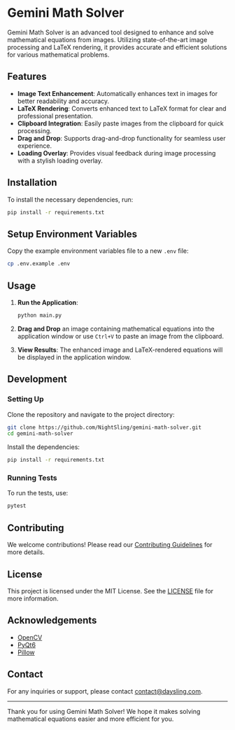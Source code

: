 # Gemini Math Solver

Gemini Math Solver is an advanced tool designed to enhance and solve mathematical equations from images. Utilizing state-of-the-art image processing and LaTeX rendering, it provides accurate and efficient solutions for various mathematical problems.

## Features

- **Image Text Enhancement**: Automatically enhances text in images for better readability and accuracy.
- **LaTeX Rendering**: Converts enhanced text to LaTeX format for clear and professional presentation.
- **Clipboard Integration**: Easily paste images from the clipboard for quick processing.
- **Drag and Drop**: Supports drag-and-drop functionality for seamless user experience.
- **Loading Overlay**: Provides visual feedback during image processing with a stylish loading overlay.

## Installation

To install the necessary dependencies, run:

```bash
pip install -r requirements.txt
```

## Setup Environment Variables

Copy the example environment variables file to a new `.env` file:

```bash
cp .env.example .env
```

## Usage

1. **Run the Application**:

   ```bash
   python main.py
   ```

2. **Drag and Drop** an image containing mathematical equations into the application window or use `Ctrl+V` to paste an image from the clipboard.

3. **View Results**: The enhanced image and LaTeX-rendered equations will be displayed in the application window.

## Development

### Setting Up

Clone the repository and navigate to the project directory:

```bash
git clone https://github.com/NightSling/gemini-math-solver.git
cd gemini-math-solver
```

Install the dependencies:

```bash
pip install -r requirements.txt
```

### Running Tests

To run the tests, use:

```bash
pytest
```

## Contributing

We welcome contributions! Please read our [Contributing Guidelines](CONTRIBUTING.md) for more details.

## License

This project is licensed under the MIT License. See the [LICENSE](LICENSE) file for more information.

## Acknowledgements

- [OpenCV](https://opencv.org/)
- [PyQt6](https://riverbankcomputing.com/software/pyqt/intro)
- [Pillow](https://python-pillow.org/)

## Contact

For any inquiries or support, please contact [contact@daysling.com](mailto:contact@daysling.com).

---

Thank you for using Gemini Math Solver! We hope it makes solving mathematical equations easier and more efficient for you.
